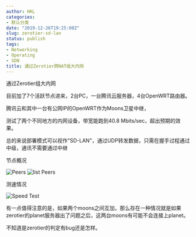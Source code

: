 ```yaml
---
author: HKL
categories:
- 默认分类
date: "2019-12-26T19:25:00Z"
slug: zerotier-sd-lan
status: publish
tags:
- Networking
- Operating
- SDN
title: 通过Zerotier跨NAT组大内网
---
```


通过Zerotier组大内网

目前加了7个活跃节点进来，2台PC，一台腾讯云服务器，4台OpenWRT路由器。

腾讯云和其中一台有公网IP的OpenWRT作为Moons卫星中继，

测试了两个不同地方的内网设备，带宽能跑到40.8 Mbits/sec，超出预期的效果。

<!--more-->

总的来说部署模式可以视作"SD-LAN"，通过UDP转发数据，只需在握手过程通过中级，通讯不需要通过中继

节点概况

![Peers][1]
![list Peers][3]

测速情况

![Speed Test][2]

有一点值得注意的是，如果两个moons之间互加，那么存在一种情况就是如果zerotier的planet服务器出了问题之后，这两台moons有可能不会连接上planet。

不知道是zerotier的判定有bug还是怎样。




  [1]: https://img.ppuu.org/img/2019/12/20191226174610.png
  [2]: https://img.ppuu.org/img/2019/12/20191226174632.png
  [3]: https://img.ppuu.org/img/2019/12/20191226174952.png
